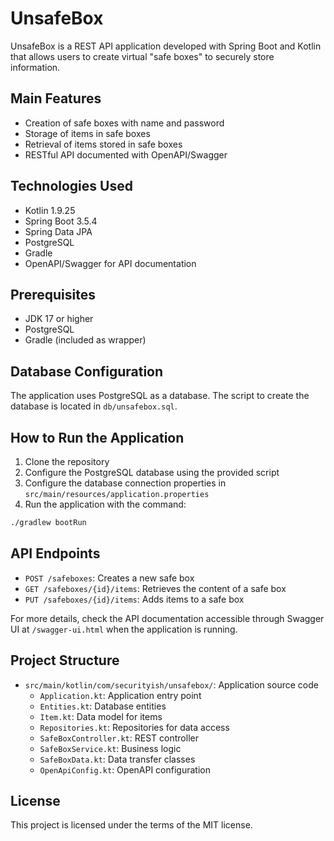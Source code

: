 # UnsafeBox

UnsafeBox is a REST API application developed with Spring Boot and Kotlin that allows users to create virtual "safe boxes" to securely store information.

## Main Features

- Creation of safe boxes with name and password
- Storage of items in safe boxes
- Retrieval of items stored in safe boxes
- RESTful API documented with OpenAPI/Swagger

## Technologies Used

- Kotlin 1.9.25
- Spring Boot 3.5.4
- Spring Data JPA
- PostgreSQL
- Gradle
- OpenAPI/Swagger for API documentation

## Prerequisites

- JDK 17 or higher
- PostgreSQL
- Gradle (included as wrapper)

## Database Configuration

The application uses PostgreSQL as a database. The script to create the database is located in `db/unsafebox.sql`.

## How to Run the Application

1. Clone the repository
2. Configure the PostgreSQL database using the provided script
3. Configure the database connection properties in `src/main/resources/application.properties`
4. Run the application with the command:

```bash
./gradlew bootRun
```

## API Endpoints

- `POST /safeboxes`: Creates a new safe box
- `GET /safeboxes/{id}/items`: Retrieves the content of a safe box
- `PUT /safeboxes/{id}/items`: Adds items to a safe box

For more details, check the API documentation accessible through Swagger UI at `/swagger-ui.html` when the application is running.

## Project Structure

- `src/main/kotlin/com/securityish/unsafebox/`: Application source code
  - `Application.kt`: Application entry point
  - `Entities.kt`: Database entities
  - `Item.kt`: Data model for items
  - `Repositories.kt`: Repositories for data access
  - `SafeBoxController.kt`: REST controller
  - `SafeBoxService.kt`: Business logic
  - `SafeBoxData.kt`: Data transfer classes
  - `OpenApiConfig.kt`: OpenAPI configuration

## License

This project is licensed under the terms of the MIT license.
